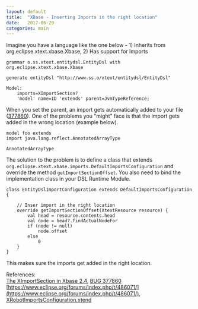 ```yaml
---
layout: default
title:  "XBase - Inserting Imports in the right location"
date:   2017-06-29
categories: main
---
```


Imagine you have a language like the one below - 1) Inherits from org.eclipse.xtext.xbase.Xbase, 2) Has support for Imports

```
grammar o.ss.xtext.entitydsl.EntityDsl with org.eclipse.xtext.xbase.Xbase

generate entityDsl "http://www.ss.o/xtext/entitydsl/EntityDsl"

Model:
	imports=XImportSection?
	'model' name=ID 'extends' parent=JvmTypeReference;	
```


When you set the parent, an import gets automatically added to your file ([377860](https://bugs.eclipse.org/bugs/show_bug.cgi?id=377860)). One of the problems you "might" face is that the import gets added in the wrong location (example below).

```
model foo extends 
import java.lang.reflect.AnnotatedArrayType

AnnotatedArrayType
```


The solution to the problem is to define a class that extends ```org.eclipse.xtext.xbase.imports.DefaultImportsConfiguration``` and override the method ```getImportSectionOffset```. You also need to bind the implementation class in your DSL Runtime Module.

```
class EntityDslImportConfiguration extends DefaultImportsConfiguration {
	
    // Inser import in the right location
	override getImportSectionOffset(XtextResource resource) {
		val head = resource.contents.head
		val node = head?.findActualNodeFor
		if (node != null)
			node.offset
		else
			0
	}	
}
```

This makes sure the imports get added in the right location.

References:                                                                                                                                                
[The XImportSection in Xbase 2.4](http://www.lorenzobettini.it/2013/01/the_ximportsection_in_xbase_2_4/), [BUG 377860](https://bugs.eclipse.org/bugs/show_bug.cgi?id=377860)                                                                                         
[https://www.eclipse.org/forums/index.php/t/486071/](https://www.eclipse.org/forums/index.php/t/486071/), [XRobotImportsConfiguration.xtend](https://github.com/JanKoehnlein/XRobot/blob/master/org.xtext.xrobot.dsl/src/org/xtext/xrobot/dsl/imports/XRobotImportsConfiguration.xtend)